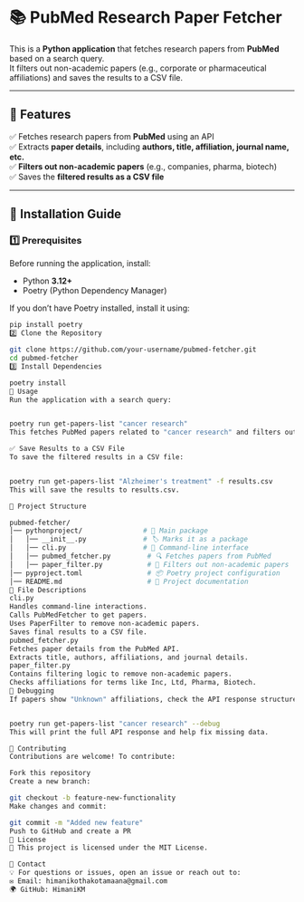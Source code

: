 
# 📚 PubMed Research Paper Fetcher

This is a **Python application** that fetches research papers from **PubMed** based on a search query.  
It filters out non-academic papers (e.g., corporate or pharmaceutical affiliations) and saves the results to a CSV file.  

---

## **🔹 Features**
✅ Fetches research papers from **PubMed** using an API  
✅ Extracts **paper details**, including **authors, title, affiliation, journal name, etc.**  
✅ **Filters out non-academic papers** (e.g., companies, pharma, biotech)  
✅ Saves the **filtered results as a CSV file**  

---

## **🔹 Installation Guide**

### **1️⃣ Prerequisites**
Before running the application, install:
- Python **3.12+**
- Poetry (Python Dependency Manager)

If you don’t have Poetry installed, install it using:
```sh
pip install poetry
2️⃣ Clone the Repository

git clone https://github.com/your-username/pubmed-fetcher.git
cd pubmed-fetcher
3️⃣ Install Dependencies

poetry install
🔹 Usage
Run the application with a search query:


poetry run get-papers-list "cancer research"
This fetches PubMed papers related to "cancer research" and filters out non-academic ones.

✅ Save Results to a CSV File
To save the filtered results in a CSV file:


poetry run get-papers-list "Alzheimer's treatment" -f results.csv
This will save the results to results.csv.

🔹 Project Structure

pubmed-fetcher/
│── pythonproject/               # 📂 Main package
│   │── __init__.py              # 🏷️ Marks it as a package
│   │── cli.py                   # 🎯 Command-line interface
│   │── pubmed_fetcher.py         # 🔍 Fetches papers from PubMed
│   │── paper_filter.py           # 🚦 Filters out non-academic papers
│── pyproject.toml                # 📦 Poetry project configuration
│── README.md                     # 📖 Project documentation
🔹 File Descriptions
cli.py
Handles command-line interactions.
Calls PubMedFetcher to get papers.
Uses PaperFilter to remove non-academic papers.
Saves final results to a CSV file.
pubmed_fetcher.py
Fetches paper details from the PubMed API.
Extracts title, authors, affiliations, and journal details.
paper_filter.py
Contains filtering logic to remove non-academic papers.
Checks affiliations for terms like Inc, Ltd, Pharma, Biotech.
🔹 Debugging
If papers show "Unknown" affiliations, check the API response structure:


poetry run get-papers-list "cancer research" --debug
This will print the full API response and help fix missing data.

🔹 Contributing
Contributions are welcome! To contribute:

Fork this repository
Create a new branch:

git checkout -b feature-new-functionality
Make changes and commit:

git commit -m "Added new feature"
Push to GitHub and create a PR
🔹 License
📜 This project is licensed under the MIT License.

🔹 Contact
💡 For questions or issues, open an issue or reach out to:
✉️ Email: himanikothakotamaana@gmail.com
🌍 GitHub: HimaniKM
